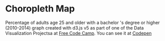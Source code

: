 # Choropleth Map
Percentage of adults age 25 and older with a bachelor 's degree or higher (2010-2014) graph created with d3.js v5 as part of one of the Data Visualization Projectsa at [Free Code Camp](https://www.freecodecamp.org). You can see it at [Codepen](https://codepen.io/val-tap-tor/full/ajzoWm/)

